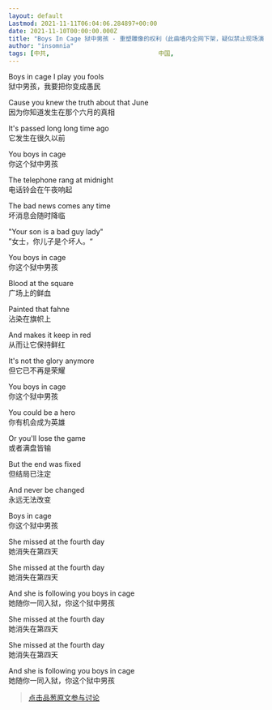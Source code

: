 ```yaml
---
layout: default
Lastmod: 2021-11-11T06:04:06.284897+00:00
date: 2021-11-10T00:00:00.000Z
title: "Boys In Cage 狱中男孩 - 重塑雕像的权利（此曲墙内全网下架，疑似禁止现场演唱）"
author: "insomnia"
tags: [中共,								中国,								禁歌,								六四歌曲,								重塑雕像的权利,								后朋克]
---
```


Boys in cage I play you fools  
狱中男孩，我要把你变成愚民  
  
Cause you knew the truth about that June  
因为你知道发生在那个六月的真相  
  
It's passed long long time ago  
它发生在很久以前  
  
You boys in cage  
你这个狱中男孩  
  
The telephone rang at midnight  
电话铃会在午夜响起  
  
The bad news comes any time  
坏消息会随时降临  
  
"Your son is a bad guy lady"  
”女士，你儿子是个坏人。“  
  
You boys in cage  
你这个狱中男孩  
  
Blood at the square  
广场上的鲜血  
  
Painted that fahne  
沾染在旗帜上  
  
And makes it keep in red  
从而让它保持鲜红  
  
It's not the glory anymore  
但它已不再是荣耀  
  
You boys in cage  
你这个狱中男孩  
  
You could be a hero  
你有机会成为英雄  
  
Or you'll lose the game  
或者满盘皆输  
  
But the end was fixed  
但结局已注定  
  
And never be changed  
永远无法改变  
  
Boys in cage  
你这个狱中男孩  
  
Shе missed at the fourth day  
她消失在第四天  
  
She missed at the fourth day  
她消失在第四天  
  
And she is following you boys in cage  
她随你一同入狱，你这个狱中男孩  
  
Shе missed at the fourth day  
她消失在第四天  
  
Shе missed at the fourth day  
她消失在第四天  
  
And she is following you boys in cage  
她随你一同入狱，你这个狱中男孩





> [点击品葱原文参与讨论](https://pincong.rocks/video/5350)

